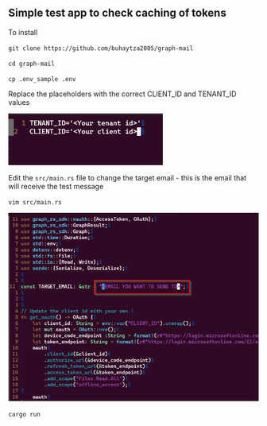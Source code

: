 ## Simple test app to check caching of tokens


To install


`git clone https://github.com/buhaytza2005/graph-mail`


`cd graph-mail`


`cp .env_sample .env`

Replace the placeholders with the correct CLIENT_ID and TENANT_ID values

![image](docs/env.png)


Edit the `src/main.rs` file to change the target email - this is the email that will receive the test message

`vim src/main.rs`


![target_email](docs/target_email.png)


`cargo run` 
